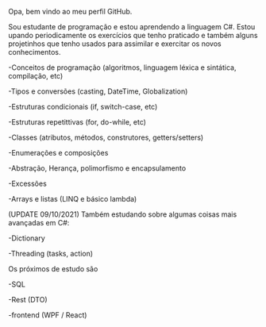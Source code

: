 Opa, bem vindo ao meu perfil GitHub.

Sou estudante de programação e estou aprendendo a linguagem C#.
Estou upando periodicamente os exercícios que tenho praticado e também alguns projetinhos que tenho usados para assimilar e exercitar os novos conhecimentos.

-Conceitos de programação (algoritmos, linguagem léxica e sintática, compilação, etc)

-Tipos e conversões (casting, DateTime, Globalization)

-Estruturas condicionais (if, switch-case, etc)

-Estruturas repetittivas (for, do-while, etc)

-Classes (atributos, métodos, construtores, getters/setters)

-Enumerações e composições

-Abstração, Herança, polimorfismo e encapsulamento

-Excessões

-Arrays e listas (LINQ e básico lambda)

(UPDATE 09/10/2021)
Também estudando sobre algumas coisas mais avançadas em C#:

-Dictionary

-Threading (tasks, action)

Os próximos de estudo são

-SQL

-Rest (DTO)

-frontend (WPF / React)
